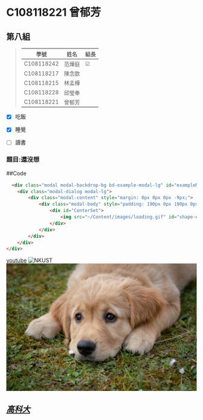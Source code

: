 # C108118221 曾郁芳
## 第八組
>  學號       |  姓名  | 組長 |
> ------------|------ | -----|
> C108118242  | 范燁庭 |   ☑ |
> C108118217  | 陳念歆 |      |
> C108118215  | 林孟樺 |      |
> C108118228  | 邱瑩奉 |      |
> C108118221  | 曾郁芳 |      |
- [x] 吃飯
- [x] 睡覺
- [ ] 讀書


### 題目:還沒想

##Code
```html
  <div class="modal modal-backdrop-bg bd-example-modal-lg" id="exampleModal2.1" data-backdrop="static" data-keyboard="false" tabindex="-1" aria-labelledby="staticBackdropLabel" aria-hidden="true" style="width:100%">
    <div class="modal-dialog modal-lg">
        <div class="modal-content" style="margin: 0px 0px 0px -9px;">
            <div class="modal-body" style="padding: 190px 0px 190px 0px; border-radius: 4px;width:100%;">
                <div id="CenterSet">
                    <img src="~/Content/images/loading.gif" id="shape-ex6-img" style="width: 100px; height: 100px; display: block; margin: auto; ">
                </div>
            </div>
        </div>
    </div>
</div>
```

[youtube](https://www.youtube.com/)
![NKUST](https://www.nkust.edu.tw/var/file/0/1000/img/513/182513897.png "NKUST")
![dog](https://github.com/Tseng-Yu-Fang/2021_3B/blob/main/1.jpg "dog")
## *[高科大](https://www.nkust.edu.tw/)*
